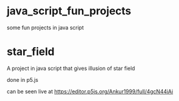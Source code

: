 # java_script_fun_projects
some fun projects in java script

# star_field
A project in java script that gives illusion of star field

done in p5.js

can be seen live at https://editor.p5js.org/Ankur1999/full/4gcN44iAi
